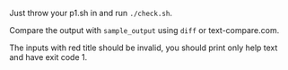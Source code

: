 Just throw your p1.sh in and run `./check.sh`.

Compare the output with `sample_output` using `diff` or text-compare.com.

The inputs with red title should be invalid, you should print only help text and have exit code 1.
